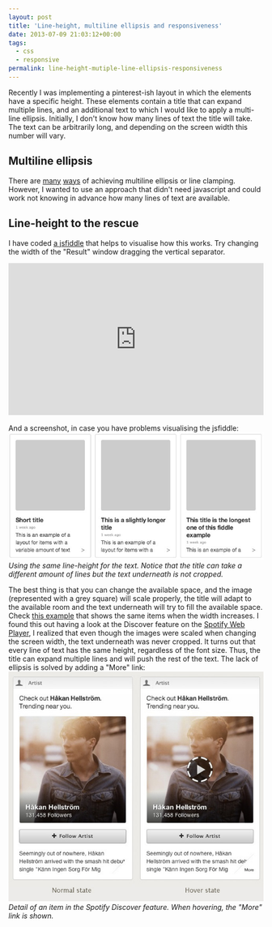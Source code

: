 ```yaml
---
layout: post
title: 'Line-height, multiline ellipsis and responsiveness'
date: 2013-07-09 21:03:12+00:00
tags:
  - css
  - responsive
permalink: line-height-mutiple-line-ellipsis-responsiveness
---
```


Recently I was implementing a pinterest-ish layout in which the elements have a specific height. These elements contain a title that can expand multiple lines, and an additional text to which I would like to apply a multi-line ellipsis. Initially, I don't know how many lines of text the title will take. The text can be arbitrarily long, and depending on the screen width this number will vary.
<!-- more -->
## Multiline ellipsis

There are [many](http://css-tricks.com/line-clampin/) [ways](http://www.mobify.com/blog/multiline-ellipsis-in-pure-css/) of achieving multiline ellipsis or line clamping. However, I wanted to use an approach that didn't need javascript and could work not knowing in advance how many lines of text are available.

## Line-height to the rescue

I have coded [a jsfiddle](http://jsfiddle.net/vEvbG/5/) that helps to visualise how this works. Try
changing the width of the "Result" window dragging the vertical separator.

<iframe src="http://jsfiddle.net/vEvbG/5/embedded/result,html,css" height="300" width="100%" allowfullscreen="allowfullscreen" frameborder="0"></iframe>

And a screenshot, in case you have problems visualising the jsfiddle:
![Same line-height (small items)](/assets/images/posts/line-height-responsive-01.png)
_Using the same line-height for the text. Notice that the title can take a different amount of lines but the text underneath is not cropped._

The best thing is that you can change the available space, and the image (represented with a grey square) will scale properly, the title will adapt to the available room and the text underneath will try to fill the available space. Check [this example](/assets/images/posts/line-height-responsive-02.png) that shows the same items when the width increases. I found this out having a look at the Discover feature on the [Spotify Web Player](https://play.spotify.com), I realized that even though the images were scaled when changing the screen width, the text underneath was never cropped. It turns out that every line of text has the same height, regardless of the font size. Thus, the title can expand multiple lines and will push the rest of the text. The lack of ellipsis is solved by adding a "More" link:
![Detail of an item in the Spotify Discover feature. When hovering, the "More" link is shown](/assets/images/posts/discover-item-hover.jpg)
_Detail of an item in the Spotify Discover feature. When hovering, the "More" link is shown._
